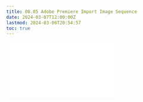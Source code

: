 ```yaml
---
title: 08.05 Adobe Premiere Import Image Sequence
date: 2024-03-07T12:00:00Z
lastmod: 2024-03-06T20:54:57
toc: true
---
```


![Link to included file content](../../../../video/adobe-premiere-pro/adobe-premiere-import-image-sequence.md)
